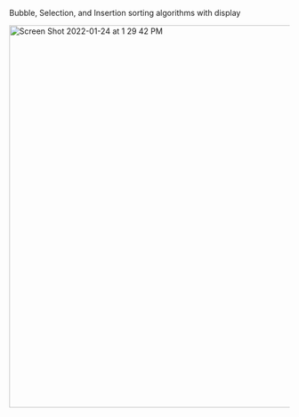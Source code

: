 Bubble, Selection, and Insertion sorting algorithms with display

<img width="688" alt="Screen Shot 2022-01-24 at 1 29 42 PM" src="https://user-images.githubusercontent.com/44385887/150842685-f671e260-69f6-4a60-a42d-46b3d6c4ec4e.png">
